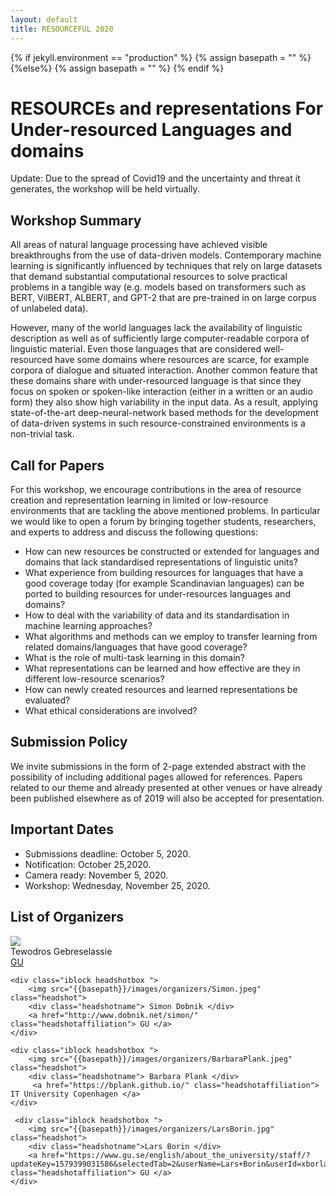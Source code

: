 ```yaml
---
layout: default
title: RESOURCEFUL 2020
---
```

{% if jekyll.environment  == "production" %}
        {% assign basepath = "" %}
        {%else%}
        {% assign basepath = "" %}
        {% endif %}

# RESOURCEs and representations For Under-resourced Languages and domains 
<div class="update">
        Update: <a> Due to the spread of Covid19 and the uncertainty and threat it generates, the workshop will be held virtually. </a>
</div> 


## Workshop Summary
All areas of natural language processing have achieved visible breakthroughs from the use of data-driven models. Contemporary machine learning is significantly influenced by techniques that rely on large datasets that demand substantial computational resources to solve practical problems in a tangible way (e.g. models based on transformers such as BERT, VilBERT, ALBERT, and GPT-2 that are pre-trained in on large corpus of unlabeled data). 

However, many of the world languages lack the availability of linguistic description as well as of sufficiently large computer-readable corpora of linguistic material. Even those languages that are considered well-resourced have some domains where resources are scarce, for example corpora of dialogue and situated interaction. Another common feature that these domains share with under-resourced language is that since they focus on spoken or spoken-like interaction (either in a written or an audio form) they also show high variability in the input data. As a result, applying state-of-the-art deep-neural-network based methods for the development of data-driven systems in such resource-constrained environments is a non-trivial task.

## Call for Papers
For this workshop, we encourage contributions in the area of resource creation and representation learning in limited or low-resource environments that are tackling the above mentioned problems. In particular we would like to open a forum by bringing together students, researchers, and experts to address and discuss the following questions:

- How can new resources be constructed or extended for languages and domains that lack standardised representations of linguistic units?
- What experience from building resources for languages that have a good coverage today (for example Scandinavian languages) can be ported to building resources for under-resources languages and domains?
- How to deal with the variability of data and its standardisation in machine learning approaches?
- What algorithms and methods can we employ to transfer learning from related domains/languages that have good coverage?
- What is the role of multi-task learning in this domain?
- What representations can be learned and how effective are they in different low-resource scenarios?
- How can newly created resources and learned representations be evaluated?
- What ethical considerations are involved?

## Submission Policy
We invite submissions in the form of 2-page extended abstract with the possibility of including additional pages allowed for references. Papers related to our theme and already presented at other venues or have already been published elsewhere as of 2019 will also be accepted for presentation.

## Important Dates 
- Submissions deadline: October 5, 2020.
- Notification: October 25,2020.
- Camera ready: November 5, 2020.
- Workshop: Wednesday, November 25, 2020.


## List of Organizers

<div>
    <div class="iblock headshotbox "> 
        <img src="{{basepath}}/images/organizers/tewodros.jpg" class="headshot">
        <div class="headshotname"> Tewodros Gebreselassie </div>
            <a href="https://clasp.gu.se/about/people/tewodros-gebreselassie" class="headshotaffiliation"> GU</a>
    </div>

    <div class="iblock headshotbox "> 
        <img src="{{basepath}}/images/organizers/Simon.jpeg" class="headshot">
        <div class="headshotname"> Simon Dobnik </div>
        <a href="http://www.dobnik.net/simon/" class="headshotaffiliation"> GU </a> 
    </div>
    
    <div class="iblock headshotbox "> 
        <img src="{{basepath}}/images/organizers/BarbaraPlank.jpeg" class="headshot">
        <div class="headshotname"> Barbara Plank </div>
         <a href="https://bplank.github.io/" class="headshotaffiliation"> IT University Copenhagen </a>
    </div>

     <div class="iblock headshotbox ">  
        <img src="{{basepath}}/images/organizers/LarsBorin.jpg" class="headshot">
        <div class="headshotname">Lars Borin </div>
        <a href="https://www.gu.se/english/about_the_university/staff/?updateKey=1579399031586&selectedTab=2&userName=Lars+Borin&userId=xborla&languageId=100001&siteNodeId=587114&contentId=-1&originalRequestURI=/english/about_the_university/staff/&publicationsPerPage=50&contentToRename=" class="headshotaffiliation"> GU </a> 
    </div> 
</div>


